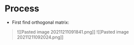 # Process
- First find orthogonal matrix:
>![[Pasted image 20211211091841.png]]
>![[Pasted image 20211211092024.png]]